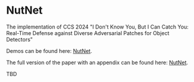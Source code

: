 # NutNet
The implementation of CCS 2024 "I Don't Know You, But I Can Catch You: Real-Time Defense against Diverse Adversarial Patches for Object Detectors"

Demos can be found here: [NutNet](https://sites.google.com/view/nutnet).

The full version of the paper with an appendix can be found here: [NutNet](https://arxiv.org/abs/2406.10285).

TBD
